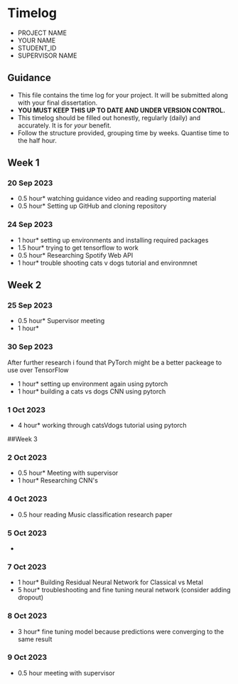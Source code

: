 # Timelog

* PROJECT NAME
* YOUR NAME
* STUDENT_ID
* SUPERVISOR NAME

## Guidance

* This file contains the time log for your project. It will be submitted along with your final dissertation.
* **YOU MUST KEEP THIS UP TO DATE AND UNDER VERSION CONTROL.**
* This timelog should be filled out honestly, regularly (daily) and accurately. It is for *your* benefit.
* Follow the structure provided, grouping time by weeks.  Quantise time to the half hour.

## Week 1

### 20 Sep 2023

* 0.5 hour* watching guidance video and reading supporting material
* 0.5 hour* Setting up GitHub and cloning repository

### 24 Sep 2023

* 1 hour* setting up environments and installing required packages
* 1.5 hour* trying to get tensorflow to work
* 0.5 hour* Researching Spotify Web API
* 1 hour* trouble shooting cats v dogs tutorial and environmnet

## Week 2

### 25 Sep 2023

* 0.5 hour* Supervisor meeting
* 1 hour* 

### 30 Sep 2023

After further research i found that PyTorch might be a better packeage to use over TensorFlow

* 1 hour* setting up environment again using pytorch
* 1 hour* building a cats vs dogs CNN using pytorch

### 1 Oct 2023

* 4 hour* working through catsVdogs tutorial using pytorch

##Week 3

### 2 Oct 2023

* 0.5 hour* Meeting with supervisor
* 1 hour* Researching CNN's 

### 4 Oct 2023

* 0.5 hour reading Music classification research paper

### 5 Oct 2023

*

### 7 Oct 2023

* 1 hour* Building Residual Neural Network for Classical vs Metal
* 5 hour* troubleshooting and fine tuning neural network (consider adding dropout)

### 8 Oct 2023

* 3 hour* fine tuning model because predictions were converging to the same result

### 9 Oct 2023

* 0.5 hour meeting with supervisor
